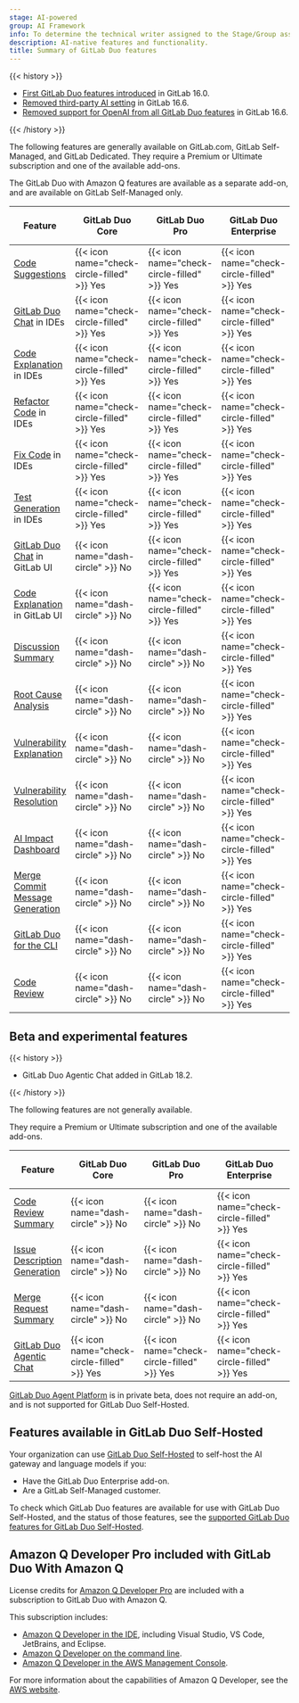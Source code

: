 ```yaml
---
stage: AI-powered
group: AI Framework
info: To determine the technical writer assigned to the Stage/Group associated with this page, see https://handbook.gitlab.com/handbook/product/ux/technical-writing/#assignments
description: AI-native features and functionality.
title: Summary of GitLab Duo features
---
```


{{< history >}}

- [First GitLab Duo features introduced](https://about.gitlab.com/blog/2023/05/03/gitlab-ai-assisted-features/) in GitLab 16.0.
- [Removed third-party AI setting](https://gitlab.com/gitlab-org/gitlab/-/merge_requests/136144) in GitLab 16.6.
- [Removed support for OpenAI from all GitLab Duo features](https://gitlab.com/groups/gitlab-org/-/epics/10964) in GitLab 16.6.

{{< /history >}}

The following features are generally available on GitLab.com, GitLab Self-Managed, and GitLab Dedicated.
They require a Premium or Ultimate subscription and one of the available add-ons.

The GitLab Duo with Amazon Q features are available as a separate add-on, and
are available on GitLab Self-Managed only.

| Feature | GitLab Duo Core | GitLab Duo Pro | GitLab Duo Enterprise | GitLab Duo with Amazon Q |
|---------|----------|---------|----------------|--------------------------|
| [Code Suggestions](../project/repository/code_suggestions/_index.md) | {{< icon name="check-circle-filled" >}} Yes | {{< icon name="check-circle-filled" >}} Yes | {{< icon name="check-circle-filled" >}} Yes | {{< icon name="check-circle-filled" >}} Yes |
| [GitLab Duo Chat](../gitlab_duo_chat/_index.md) in IDEs | {{< icon name="check-circle-filled" >}} Yes | {{< icon name="check-circle-filled" >}} Yes | {{< icon name="check-circle-filled" >}} Yes | {{< icon name="check-circle-filled" >}} Yes |
| [Code Explanation](../gitlab_duo_chat/examples.md#explain-selected-code) in IDEs | {{< icon name="check-circle-filled" >}} Yes | {{< icon name="check-circle-filled" >}} Yes | {{< icon name="check-circle-filled" >}} Yes | {{< icon name="check-circle-filled" >}} Yes |
| [Refactor Code](../gitlab_duo_chat/examples.md#refactor-code-in-the-ide) in IDEs | {{< icon name="check-circle-filled" >}} Yes | {{< icon name="check-circle-filled" >}} Yes | {{< icon name="check-circle-filled" >}} Yes | {{< icon name="check-circle-filled" >}} Yes |
| [Fix Code](../gitlab_duo_chat/examples.md#fix-code-in-the-ide) in IDEs | {{< icon name="check-circle-filled" >}} Yes | {{< icon name="check-circle-filled" >}} Yes | {{< icon name="check-circle-filled" >}} Yes | {{< icon name="check-circle-filled" >}} Yes |
| [Test Generation](../gitlab_duo_chat/examples.md#write-tests-in-the-ide) in IDEs | {{< icon name="check-circle-filled" >}} Yes | {{< icon name="check-circle-filled" >}} Yes | {{< icon name="check-circle-filled" >}} Yes | {{< icon name="check-circle-filled" >}} Yes |
| [GitLab Duo Chat](../gitlab_duo_chat/_index.md) in GitLab UI | {{< icon name="dash-circle" >}} No | {{< icon name="check-circle-filled" >}} Yes | {{< icon name="check-circle-filled" >}} Yes | {{< icon name="check-circle-filled" >}} Yes |
| [Code Explanation](../project/repository/code_explain.md) in GitLab UI | {{< icon name="dash-circle" >}} No | {{< icon name="check-circle-filled" >}} Yes | {{< icon name="check-circle-filled" >}} Yes | {{< icon name="check-circle-filled" >}} Yes |
| [Discussion Summary](../discussions/_index.md#summarize-issue-discussions-with-duo-chat) | {{< icon name="dash-circle" >}} No | {{< icon name="dash-circle" >}} No | {{< icon name="check-circle-filled" >}} Yes | {{< icon name="check-circle-filled" >}} Yes |
| [Root Cause Analysis](../gitlab_duo_chat/examples.md#troubleshoot-failed-cicd-jobs-with-root-cause-analysis) | {{< icon name="dash-circle" >}} No | {{< icon name="dash-circle" >}} No | {{< icon name="check-circle-filled" >}} Yes | {{< icon name="check-circle-filled" >}} Yes |
| [Vulnerability Explanation](../application_security/vulnerabilities/_index.md#vulnerability-explanation) | {{< icon name="dash-circle" >}} No | {{< icon name="dash-circle" >}} No | {{< icon name="check-circle-filled" >}} Yes | {{< icon name="check-circle-filled" >}} Yes |
| [Vulnerability Resolution](../application_security/vulnerabilities/_index.md#vulnerability-resolution) | {{< icon name="dash-circle" >}} No | {{< icon name="dash-circle" >}} No | {{< icon name="check-circle-filled" >}} Yes | {{< icon name="check-circle-filled" >}} Yes |
| [AI Impact Dashboard](../analytics/ai_impact_analytics.md) | {{< icon name="dash-circle" >}} No | {{< icon name="dash-circle" >}} No | {{< icon name="check-circle-filled" >}} Yes | {{< icon name="check-circle-filled">}} Yes |
| [Merge Commit Message Generation](../project/merge_requests/duo_in_merge_requests.md#generate-a-merge-commit-message) | {{< icon name="dash-circle" >}} No | {{< icon name="dash-circle" >}} No | {{< icon name="check-circle-filled" >}} Yes | {{< icon name="check-circle-filled" >}} Yes |
| [GitLab Duo for the CLI](../../editor_extensions/gitlab_cli/_index.md#gitlab-duo-for-the-cli) | {{< icon name="dash-circle" >}} No | {{< icon name="dash-circle" >}} No | {{< icon name="check-circle-filled" >}} Yes | {{< icon name="check-circle-filled" >}} [Yes](#amazon-q-developer-pro-included-with-gitlab-duo-with-amazon-q) |
| [Code Review](../project/merge_requests/duo_in_merge_requests.md#have-gitlab-duo-review-your-code) | {{< icon name="dash-circle" >}} No | {{< icon name="dash-circle" >}} No | {{< icon name="check-circle-filled" >}} Yes | {{< icon name="dash-circle" >}} No |

## Beta and experimental features

{{< history >}}

- GitLab Duo Agentic Chat added in GitLab 18.2.

{{< /history >}}

The following features are not generally available.

They require a Premium or Ultimate subscription and one of the available add-ons.

| Feature | GitLab Duo Core | GitLab Duo Pro | GitLab Duo Enterprise | GitLab Duo with Amazon Q | GitLab.com | GitLab Self-Managed | GitLab Dedicated | GitLab Duo Self-Hosted |
|---------|----------|---------|----------------|--------------------------|-----------|-------------|-----------|------------------------|
| [Code Review Summary](../project/merge_requests/duo_in_merge_requests.md#summarize-a-code-review) | {{< icon name="dash-circle" >}} No | {{< icon name="dash-circle" >}} No | {{< icon name="check-circle-filled" >}} Yes | {{< icon name="dash-circle" >}} No | Experiment | Experiment | {{< icon name="dash-circle" >}} No | Experiment |
| [Issue Description Generation](../project/issues/managing_issues.md#populate-an-issue-with-issue-description-generation) | {{< icon name="dash-circle" >}} No | {{< icon name="dash-circle" >}} No | {{< icon name="check-circle-filled" >}} Yes | {{< icon name="dash-circle" >}} No | Experiment | {{< icon name="dash-circle" >}} No | {{< icon name="dash-circle" >}} No | Not applicable |
| [Merge Request Summary](../project/merge_requests/duo_in_merge_requests.md#generate-a-description-by-summarizing-code-changes) | {{< icon name="dash-circle" >}} No | {{< icon name="dash-circle" >}} No | {{< icon name="check-circle-filled" >}} Yes | {{< icon name="dash-circle" >}} No | Beta | Beta | {{< icon name="dash-circle" >}} No | Beta |
| [GitLab Duo Agentic Chat](../gitlab_duo_chat/agentic_chat.md) | {{< icon name="check-circle-filled" >}} Yes | {{< icon name="check-circle-filled" >}} Yes | {{< icon name="check-circle-filled" >}} Yes | {{< icon name="check-circle-filled" >}} [Yes](#amazon-q-developer-pro-included-with-gitlab-duo-with-amazon-q) | Experiment | Experiment | {{< icon name="dash-circle" >}} No | {{< icon name="dash-circle" >}} No |

[GitLab Duo Agent Platform](../duo_agent_platform/_index.md) is in private beta, does not require an add-on, and is not supported for GitLab Duo Self-Hosted.

## Features available in GitLab Duo Self-Hosted

Your organization can use [GitLab Duo Self-Hosted](../../administration/gitlab_duo_self_hosted/_index.md)
to self-host the AI gateway and language models if you:

- Have the GitLab Duo Enterprise add-on.
- Are a GitLab Self-Managed customer.

To check which GitLab Duo features are available for use with GitLab Duo Self-Hosted,
and the status of those features, see the
[supported GitLab Duo features for GitLab Duo Self-Hosted](../../administration/gitlab_duo_self_hosted/_index.md#supported-gitlab-duo-features).

## Amazon Q Developer Pro included with GitLab Duo With Amazon Q

License credits for [Amazon Q Developer Pro](https://aws.amazon.com/q/developer/) are included with a subscription to GitLab Duo with Amazon Q.

This subscription includes:

- [Amazon Q Developer in the IDE](https://docs.aws.amazon.com/amazonq/latest/qdeveloper-ug/q-in-IDE.html), including Visual Studio, VS Code, JetBrains, and Eclipse.
- [Amazon Q Developer on the command line](https://docs.aws.amazon.com/amazonq/latest/qdeveloper-ug/command-line.html).
- [Amazon Q Developer in the AWS Management Console](https://aws.amazon.com/q/developer/operate/).

For more information about the capabilities of Amazon Q Developer, see the [AWS website](https://aws.amazon.com/q/developer/).
